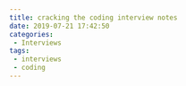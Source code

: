 ```yaml
---
title: cracking the coding interview notes
date: 2019-07-21 17:42:50
categories:
 - Interviews
tags:
 - interviews
 - coding
---
```

